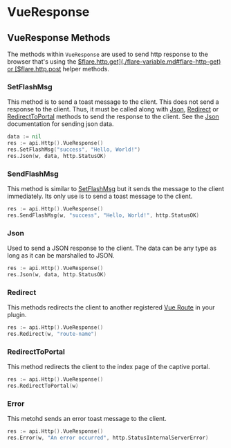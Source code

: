 # VueResponse

## VueResponse Methods

The methods within `VueResponse` are used to send http response to the browser that's using the [$flare.http.get](./flare-variable.md#flare-http-get) or [$flare.http.post](./flare-variable.md#flare-http-post) helper methods.

### SetFlashMsg

This method is to send a toast message to the client. This does not send a response to the client.
Thus, it must be called along with [Json](#json), [Redirect](#redirect) or
[RedirectToPortal](#redirecttoportal) methods to send the response to the client.
See the [Json](#json) documentation for sending json data.

```go
data := nil
res := api.Http().VueResponse()
res.SetFlashMsg("success", "Hello, World!")
res.Json(w, data, http.StatusOK)
```

### SendFlashMsg

This method is similar to [SetFlashMsg](#setflashmsg) but it sends the message to the client immediately. Its only use is to send a toast message to the client.

```go
res := api.Http().VueResponse()
res.SendFlashMsg(w, "success", "Hello, World!", http.StatusOK)
```

### Json

Used to send a JSON response to the client. The data can be any type as long as it can be marshalled to JSON.

```go
res := api.Http().VueResponse()
res.Json(w, data, http.StatusOK)
```

### Redirect

This methods redirects the client to another registered [Vue Route](../guides/routes-and-links.md) in your plugin.

```go
res := api.Http().VueResponse()
res.Redirect(w, "route-name")
```

### RedirectToPortal

This method redirects the client to the index page of the captive portal.

```go
res := api.Http().VueResponse()
res.RedirectToPortal(w)
```

### Error

This metohd sends an error toast message to the client.

```go
res := api.Http().VueResponse()
res.Error(w, "An error occurred", http.StatusInternalServerError)
```
